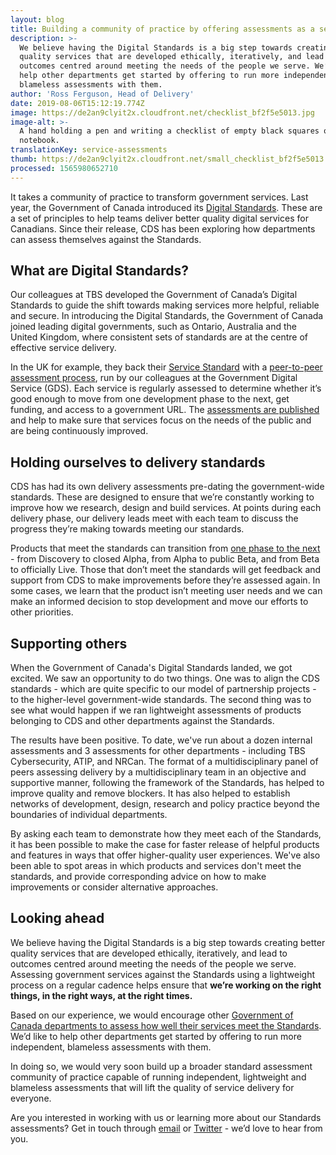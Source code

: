 ```yaml
---
layout: blog
title: Building a community of practice by offering assessments as a service
description: >-
  We believe having the Digital Standards is a big step towards creating better
  quality services that are developed ethically, iteratively, and lead to
  outcomes centred around meeting the needs of the people we serve. We’d like to
  help other departments get started by offering to run more independent,
  blameless assessments with them.
author: 'Ross Ferguson, Head of Delivery'
date: 2019-08-06T15:12:19.774Z
image: https://de2an9clyit2x.cloudfront.net/checklist_bf2f5e5013.jpg
image-alt: >-
  A hand holding a pen and writing a checklist of empty black squares on a
  notebook.
translationKey: service-assessments
thumb: https://de2an9clyit2x.cloudfront.net/small_checklist_bf2f5e5013.jpg
processed: 1565980652710
---
```

It takes a community of practice to transform government services. Last year, the Government of Canada introduced its [Digital Standards](https://www.canada.ca/en/government/system/digital-government/government-canada-digital-standards.html). These are a set of principles to help teams deliver better quality digital services for Canadians. Since their release, CDS has been exploring how departments can assess themselves against the Standards.

## What are Digital Standards?
Our colleagues at TBS developed the Government of Canada’s Digital Standards to guide the shift towards making services more helpful, reliable and secure. In introducing the Digital Standards, the Government of Canada joined leading digital governments, such as Ontario, Australia and the United Kingdom, where consistent sets of standards are at the centre of effective service delivery.

In the UK for example, they back their [Service Standard](https://www.gov.uk/service-manual/service-standard) with a [peer-to-peer assessment process](https://www.gov.uk/service-manual/service-assessments), run by our colleagues at the Government Digital Service (GDS). Each service is regularly assessed to determine whether it’s good enough to move from one development phase to the next, get funding, and access to a government URL. The [assessments are published](https://www.gov.uk/service-standard-reports) and help to make sure that services focus on the needs of the public and are being continuously improved.

## Holding ourselves to delivery standards
CDS has had its own delivery assessments pre-dating the government-wide standards. These are designed to ensure that we’re constantly working to improve how we research, design and build services. At points during each delivery phase, our delivery leads meet with each team to discuss the progress they’re making towards meeting our standards.

Products that meet the standards can transition from [one phase to the next](https://digital.canada.ca/2018/11/29/from-build-first-to-users-first/#the-details) - from Discovery to closed Alpha, from Alpha to public Beta, and from Beta to officially Live. Those that don’t meet the standards will get feedback and support from CDS to make improvements before they’re assessed again. In some cases, we learn that the product isn’t meeting user needs and we can make an informed decision to stop development and move our efforts to other priorities.

## Supporting others
When the Government of Canada's Digital Standards landed, we got excited. We saw an opportunity to do two things. One was to align the CDS standards - which are quite specific to our model of partnership projects - to the higher-level government-wide standards. The second thing was to see what would happen if we ran lightweight assessments of products belonging to CDS and other departments against the Standards.

The results have been positive. To date, we've run about a dozen internal assessments and 3 assessments for other departments - including TBS Cybersecurity, ATIP, and NRCan. The format of a multidisciplinary panel of peers assessing delivery by a multidisciplinary team in an objective and supportive manner, following the framework of the Standards, has helped to improve quality and remove blockers. It has also helped to establish networks of development, design, research and policy practice beyond the boundaries of individual departments.

By asking each team to demonstrate how they meet each of the Standards, it has been possible to make the case for faster release of helpful products and features in ways that offer higher-quality user experiences. We've also been able to spot areas in which products and services don't meet the standards, and provide corresponding advice on how to make improvements or consider alternative approaches.
 	 
## Looking ahead
We believe having the Digital Standards is a big step towards creating better quality services that are developed ethically, iteratively, and lead to outcomes centred around meeting the needs of the people we serve. Assessing government services against the Standards using a lightweight process on a regular cadence helps ensure that **we’re working on the right things, in the right ways, at the right times.**

Based on our experience, we would encourage other [Government of Canada departments to assess how well their services meet the Standards](https://digital.canada.ca/roadmap-2025/#1-prioritize-empower-and-measure-digital-service-development). We’d like to help other departments get started by offering to run more independent, blameless assessments with them. 

In doing so, we would very soon build up a broader standard assessment community of practice capable of running independent, lightweight and blameless assessments that will lift the quality of service delivery for everyone.

Are you interested in working with us or learning more about our Standards assessments? Get in touch through [email](mailto:cds-snc@tbs-sct.gc.ca) or [Twitter](https://twitter.com/CDS_GC) - we’d love to hear from you.

